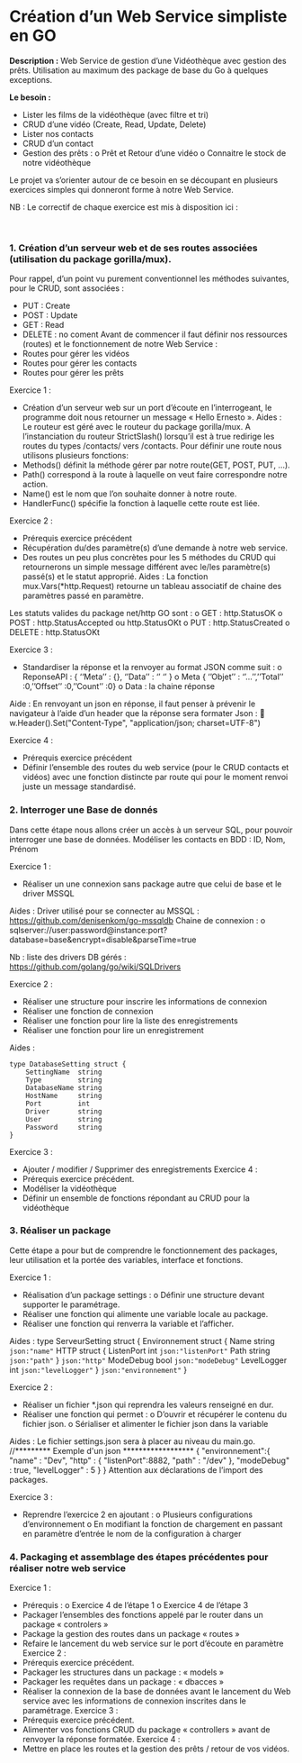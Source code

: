 # Création d’un Web Service simpliste en GO
**Description :**
Web Service de gestion d’une Vidéothèque avec gestion des prêts.
Utilisation au maximum des package de base du Go à quelques exceptions.

**Le besoin :**
-	Lister les films de la vidéothèque (avec filtre et tri)
-	CRUD d’une vidéo (Create, Read, Update, Delete)
-	Lister nos contacts
-	CRUD d’un contact
-	Gestion des prêts :
	o	Prêt et Retour d’une vidéo
	o	Connaitre le stock de notre vidéothèque

Le projet va s’orienter autour de ce besoin en se découpant en plusieurs exercices simples qui donneront forme à notre Web Service.

NB : Le correctif de chaque exercice est mis à disposition ici : 

 
### 1.	Création d’un serveur web et de ses routes associées (utilisation du package gorilla/mux).

Pour rappel, d’un point vu purement conventionnel les méthodes suivantes, pour le CRUD, sont associées :
-	PUT : Create
-	POST : Update
-	GET : Read
-	DELETE : no coment
Avant de commencer il faut définir nos ressources (routes) et le fonctionnement de notre Web Service :
-	Routes pour gérer les vidéos
-	Routes pour gérer les contacts
-	Routes pour gérer les prêts

Exercice 1 :
-	Création d’un serveur web sur un port d’écoute en l’interrogeant, le programme doit nous retourner un message « Hello Ernesto ».
Aides :
Le routeur est géré avec le routeur du package gorilla/mux.
A l’instanciation du routeur StrictSlash() lorsqu’il est à true redirige les routes du types /contacts/ vers /contacts.
Pour définir une route nous utilisons plusieurs fonctions: 
-	Methods() définit la méthode gérer par notre route(GET, POST, PUT, …). 
-	Path() correspond à la route à laquelle on veut faire correspondre notre action. 
-	Name() est le nom que l’on souhaite donner à notre route. 
-	HandlerFunc() spécifie la fonction à laquelle cette route est liée.

Exercice 2 :
-	Prérequis exercice précédent
-	Récupération du/des paramètre(s) d’une demande à notre web service.
-	Des routes un peu plus concrètes pour les 5 méthodes du CRUD qui retournerons un simple message différent avec le/les paramètre(s) passé(s) et le statut approprié.
Aides :
La fonction mux.Vars(*http.Request) retourne un tableau associatif de chaine des paramètres passé en paramètre.

Les statuts valides du package net/http GO sont :
o	GET : http.StatusOK
o	POST : http.StatusAccepted ou http.StatusOKt
o	PUT : http.StatusCreated
o	DELETE : http.StatusOKt

Exercice 3 :
-	Standardiser la réponse et la renvoyer au format JSON comme suit :
o	ReponseAPI : { ‘‘Meta’’ : {}, ‘’Data’’ : ‘’ ‘’ }
o	Meta { ‘’Objet’’ : ‘’…’’,’’Total’’ :0,’’Offset’’ :0,’’Count’’ :0}
o	Data : la chaine réponse

Aide : 
En renvoyant un json en réponse, il faut penser à prévenir le navigateur à l’aide d’un header que la réponse sera formater Json :
	w.Header().Set("Content-Type", "application/json; charset=UTF-8")


Exercice 4 : 
-	Prérequis exercice précédent
-	Définir l’ensemble des routes du web service (pour le CRUD contacts et vidéos) avec une fonction distincte par route qui pour le moment renvoi juste un message standardisé.

### 2.	Interroger une Base de donnés

Dans cette étape nous allons créer un accès à un serveur SQL, pour pouvoir interroger une base de données.
Modéliser les contacts en BDD : ID, Nom, Prénom

Exercice 1 :
-	Réaliser un une connexion sans package autre que celui de base et le driver MSSQL

Aides :
	Driver utilisé pour se connecter au MSSQL : https://github.com/denisenkom/go-mssqldb
	Chaine de connexion :
o	sqlserver://user:password@instance:port?database=base&encrypt=disable&parseTime=true

Nb : liste des drivers DB gérés : https://github.com/golang/go/wiki/SQLDrivers

Exercice 2 :
-	Réaliser une structure pour inscrire les informations de connexion
-	Réaliser une fonction de connexion
-	Réaliser une fonction pour lire la liste des enregistrements
-	Réaliser une fonction pour lire un enregistrement

Aides : 
```
type DatabaseSetting struct {
    SettingName  string 
    Type         string 
    DatabaseName string 
    HostName     string 
    Port         int    
    Driver       string 
    User         string 
    Password     string 
}
```

Exercice 3 :
-	Ajouter / modifier / Supprimer des enregistrements
Exercice 4 :
-	Prérequis exercice précédent.
-	Modéliser la vidéothèque 
-	Définir un ensemble de fonctions répondant au CRUD pour la vidéothèque
 
### 3.	Réaliser un package

Cette étape a pour but de comprendre le fonctionnement des packages, leur utilisation et la portée des variables, interface et fonctions.

Exercice 1 :
-	Réalisation d’un package settings :
o	Définir une structure devant supporter le paramétrage.
-	Réaliser une fonction qui alimente une variable locale au package.
-	Réaliser une fonction qui renverra la variable et l’afficher.

Aides :
type ServeurSetting struct {
    Environnement struct {
        Name string `json:"name"`
        HTTP struct {
            ListenPort int    `json:"listenPort"`
            Path       string `json:"path"`
        } `json:"http"`
        ModeDebug     bool             `json:"modeDebug"`
        LevelLogger   int              `json:"levelLogger"`
    } `json:"environnement"`
}

Exercice 2 :
-	Réaliser un fichier *.json qui reprendra les valeurs renseigné en dur. 
-	Réaliser une fonction qui permet : 
o	D’ouvrir et récupérer le contenu du fichier json.
o	Sérialiser et alimenter le fichier json dans la variable

Aides :
	Le fichier settings.json sera à placer au niveau du main.go.	
	//********* Exemple d'un json  ******************
{
    "environnement":{
        "name" : "Dev",
        "http" : {
            "listenPort":8882,
            "path" : "/dev"
        },
        "modeDebug" : true,
        "levelLogger" : 5
    }
}
	Attention aux déclarations de l’import des packages.

Exercice 3 :
-	Reprendre l’exercice 2 en ajoutant :
o	Plusieurs configurations d’environnement
o	En modifiant la fonction de chargement en passant en paramètre d’entrée le nom de la configuration à charger
 
### 4.	Packaging et assemblage des étapes précédentes pour réaliser notre web service

Exercice 1 :
-	Prérequis :
o	Exercice 4 de l’étape 1
o	Exercice 4 de l’étape 3
-	Packager l’ensembles des fonctions appelé par le router dans un package « controlers »
-	Package la gestion des routes dans un package « routes »
-	Refaire le lancement du web service sur le port d’écoute en paramètre
Exercice 2 :
-	Prérequis exercice précédent.
-	Packager les structures dans un package : « models »
-	Packager les requêtes dans un package : « dbacces »
-	Réaliser la connexion de la base de données avant le lancement du Web service avec les informations de connexion inscrites dans le paramétrage.
Exercice 3 :
-	Prérequis exercice précédent.
-	Alimenter vos fonctions CRUD du package « controllers » avant de renvoyer la réponse formatée.
Exercice 4 :
-	Mettre en place les routes et la gestion des prêts / retour de vos vidéos.
